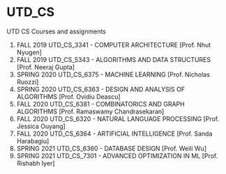 # UTD_CS
UTD CS Courses and assignments

1. FALL 2019 UTD_CS_3341 - COMPUTER ARCHITECTURE [Prof. Nhut Nyugen]
2. FALL 2019 UTD_CS_5343 - ALGORITHMS AND DATA STRUCTURES [Prof. Neeraj Gupta]
3. SPRING 2020 UTD_CS_6375 - MACHINE LEARNING [Prof. Nicholas Ruozzi]
4. SPRING 2020 UTD_CS_6363 - DESIGN AND ANALYSIS OF ALGORITHMS [Prof. Ovidiu Deascu]
5. FALL 2020 UTD_CS_6381 - COMBINATORICS AND GRAPH ALGORITHMS [Prof. Ramaswamy Chandrasekaran]
6. FALL 2020 UTD_CS_6320 - NATURAL LANGUAGE PROCESSING [Prof. Jessica Ouyang]
7. FALL 2020 UTD_CS_6364 - ARTIFICIAL INTELLIGENCE [Prof. Sanda Harabagiu]
8. SPRING 2021 UTD_CS_6360 - DATABASE DESIGN [Prof. Weili Wu]
9. SPRING 2021 UTD_CS_7301 - ADVANCED OPTIMIZATION IN ML [Prof. Rishabh Iyer]
